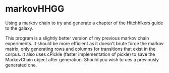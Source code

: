 # markovHHGG

Using a markov chain to try and generate a chapter of the Hitchhikers guide to the galaxy.

This program is a slightly better version of my previous markov chain experiments. 
It should be more efficient as it doesn't brute force the markov matrix, only generating rows and columns for transitions that exist in the corpus.
It also uses cPickle (faster implementation of pickle) to save the MarkovChain object after generation. Should you wish to ues a previously generated one.
